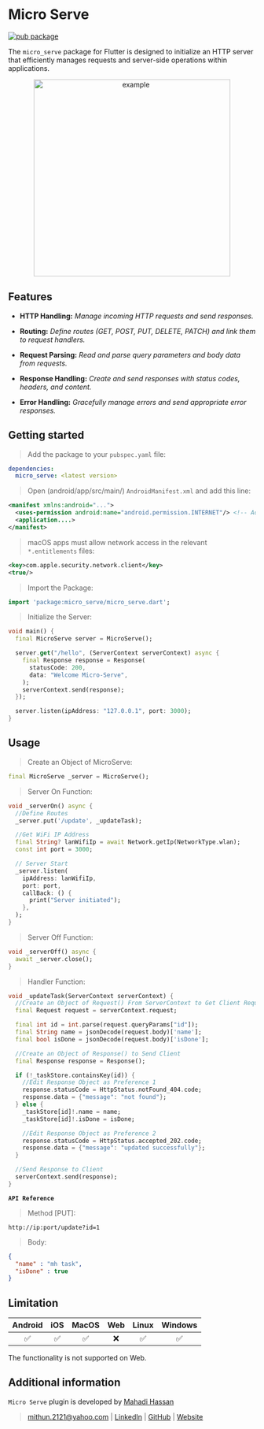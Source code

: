# Micro Serve

[![pub package](https://img.shields.io/pub/v/micro_serve.svg)](https://pub.dev/packages/micro_serve)

The `micro_serve` package for Flutter is designed to initialize an HTTP server that efficiently manages requests and server-side operations within applications.

<p align="center">
  <img src="https://raw.githubusercontent.com/mithun1st/micro_serve/dev/example/screenshots/animation.gif" height="400" alt="example">
</p>



## Features

- **HTTP Handling:**
*Manage incoming HTTP requests and send responses.*

- **Routing:**
*Define routes (GET, POST, PUT, DELETE, PATCH) and link them to request handlers.*

- **Request Parsing:**
*Read and parse query parameters and body data from requests.*

- **Response Handling:**
*Create and send responses with status codes, headers, and content.*

- **Error Handling:**
*Gracefully manage errors and send appropriate error responses.*


## Getting started

> Add the package to your `pubspec.yaml` file:
```yaml
dependencies:
  micro_serve: <latest version>
```

> Open (android/app/src/main/) `AndroidManifest.xml` and add this line:
```xml
<manifest xmlns:android="...">
  <uses-permission android:name="android.permission.INTERNET"/> <!-- Add this -->
  <application....>
</manifest>
```

> macOS apps must allow network access in the relevant `*.entitlements` files:
```xml
<key>com.apple.security.network.client</key>
<true/>
```

> Import the Package:
```dart
import 'package:micro_serve/micro_serve.dart';
```

> Initialize the Server:
```dart
void main() {
  final MicroServe server = MicroServe();

  server.get("/hello", (ServerContext serverContext) async {
    final Response response = Response(
      statusCode: 200,
      data: "Welcome Micro-Serve",
    );
    serverContext.send(response);
  });

  server.listen(ipAddress: "127.0.0.1", port: 3000);
}
```


## Usage

> Create an Object of MicroServe:
```dart
final MicroServe _server = MicroServe();
```

> Server On Function:
```dart
void _serverOn() async {
  //Define Routes
  _server.put('/update', _updateTask);

  //Get WiFi IP Address
  final String? lanWifiIp = await Network.getIp(NetworkType.wlan);
  const int port = 3000;

  // Server Start
  _server.listen(
    ipAddress: lanWifiIp,
    port: port,
    callBack: () {
      print("Server initiated");
    },
  );
}
```

> Server Off Function:
```dart
void _serverOff() async {
  await _server.close();
}
```

> Handler Function:
```dart
void _updateTask(ServerContext serverContext) {
  //Create an Object of Request() From ServerContext to Get Client Request
  final Request request = serverContext.request;

  final int id = int.parse(request.queryParams["id"]);
  final String name = jsonDecode(request.body)['name'];
  final bool isDone = jsonDecode(request.body)['isDone'];

  //Create an Object of Response() to Send Client
  final Response response = Response();

  if (!_taskStore.containsKey(id)) {
    //Edit Response Object as Preference 1
    response.statusCode = HttpStatus.notFound_404.code;
    response.data = {"message": "not found"};
  } else {
    _taskStore[id]!.name = name;
    _taskStore[id]!.isDone = isDone;

    //Edit Response Object as Preference 2
    response.statusCode = HttpStatus.accepted_202.code;
    response.data = {"message": "updated successfully"};
  }

  //Send Response to Client
  serverContext.send(response);
}
```

**`API Reference`**
> Method [PUT]:
```url
http://ip:port/update?id=1
```

> Body:
```json
{
  "name" : "mh task",
  "isDone" : true
}
```


## Limitation

| Android | iOS | MacOS | Web | Linux | Windows |
| :-----: | :-: | :---: | :-: | :---: | :----: |
|   ✅    | ✅  |  ✅   | ❌  |  ✅   |   ✅   |

The functionality is not supported on Web.


## Additional information

`Micro Serve` plugin is developed by [Mahadi Hassan](https://www.linkedin.com/in/mithun1st/)
> mithun.2121@yahoo.com | [LinkedIn](https://www.linkedin.com/in/mithun1st/) | [GitHub](https://www.github.com/mithun1st/) | [Website](https://mithun1st.blogspot.com/)